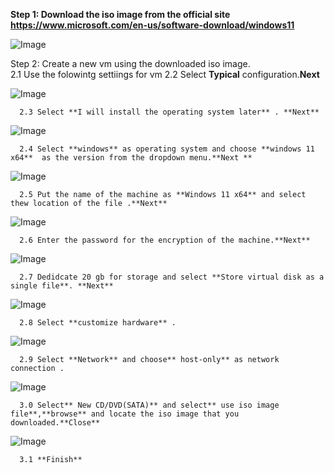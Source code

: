 **Step 1: Download the iso image from the official site https://www.microsoft.com/en-us/software-download/windows11**

![Image](https://github.com/user-attachments/assets/f52ce97a-304a-49eb-9b3e-9329538f53ad)

Step 2: Create a new vm using the downloaded iso image.\
      2.1 Use the folowintg settiings for vm 
      2.2 Select **Typical** configuration.**Next**
      
![Image](https://github.com/user-attachments/assets/2bce82e5-dcf9-424a-8164-2bb01009eb9f)

      2.3 Select **I will install the operating system later** . **Next**
      
![Image](https://github.com/user-attachments/assets/a861ced5-f232-4873-b5b0-20afbb65c1bf)

      2.4 Select **windows** as operating system and choose **windows 11 x64**  as the version from the dropdown menu.**Next **

![Image](https://github.com/user-attachments/assets/09f03077-511d-408b-910b-cc5878b66f50)

      2.5 Put the name of the machine as **Windows 11 x64** and select thew location of the file .**Next**

![Image](https://github.com/user-attachments/assets/d908ac7d-54c8-4b11-ae97-49cf7c25c277)

      2.6 Enter the password for the encryption of the machine.**Next**

![Image](https://github.com/user-attachments/assets/5e6272c9-0f71-4567-876e-fd6694079c97)

      2.7 Dedidcate 20 gb for storage and select **Store virtual disk as a single file**. **Next**

![Image](https://github.com/user-attachments/assets/0ed789bc-dbf7-441e-9fb7-618cfbb420fc)

      2.8 Select **customize hardware** .

![Image](https://github.com/user-attachments/assets/31856487-a064-4a36-a8d5-2c65e6bfd38e)

      2.9 Select **Network** and choose** host-only** as network connection .

![Image](https://github.com/user-attachments/assets/997cdacb-e6c4-46a2-ac26-71e0b5aa453c)

      3.0 Select** New CD/DVD(SATA)** and select** use iso image file**,**browse** and locate the iso image that you downloaded.**Close**      
    
![Image](https://github.com/user-attachments/assets/f9f67962-c8c4-4feb-a36e-712c24bbd6e8)

      3.1 **Finish**





      
      

      


      
      
      
